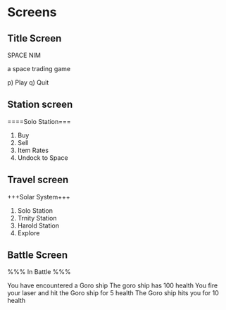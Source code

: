 # Screens

## Title Screen

  
SPACE NIM    

  a space trading game

p) Play
q) Quit

## Station screen

====Solo Station===

1) Buy
2) Sell
3) Item Rates
4) Undock to Space


## Travel screen

+++Solar System+++

1) Solo Station
2) Trnity Station
3) Harold Station
4) Explore


## Battle Screen

%%% In Battle %%%

You have encountered a Goro ship
The goro ship has 100 health
You fire your laser and hit the Goro ship for 5 health
The Goro ship hits you for 10 health
